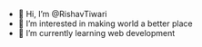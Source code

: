 - 👋 Hi, I’m @RishavTiwari
- 👀 I’m interested in making world a better place
- 🌱 I’m currently learning web development


